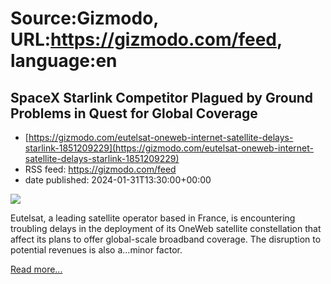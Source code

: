 # Source:Gizmodo, URL:https://gizmodo.com/feed, language:en

## SpaceX Starlink Competitor Plagued by Ground Problems in Quest for Global Coverage
 - [https://gizmodo.com/eutelsat-oneweb-internet-satellite-delays-starlink-1851209229](https://gizmodo.com/eutelsat-oneweb-internet-satellite-delays-starlink-1851209229)
 - RSS feed: https://gizmodo.com/feed
 - date published: 2024-01-31T13:30:00+00:00

<img class="type:primaryImage" src="https://i.kinja-img.com/image/upload/c_fit,q_80,w_636/32bedbdc021c9793336cfe0832b37569.jpg" /><p>Eutelsat, a leading satellite operator based in France, is encountering troubling delays in the deployment of its OneWeb satellite constellation that affect its plans to offer global-scale broadband coverage. The disruption to potential revenues is also a...minor factor.<br /></p><p><a href="https://gizmodo.com/eutelsat-oneweb-internet-satellite-delays-starlink-1851209229">Read more...</a></p>

